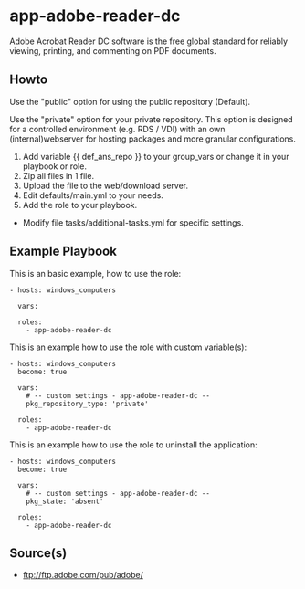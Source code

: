 # app-adobe-reader-dc
Adobe Acrobat Reader DC software is the free global standard for reliably viewing, printing, and commenting on PDF documents.

Howto
----------------
Use the "public" option for using the public repository (Default).

Use the "private" option for your private repository. This option is designed for a 
controlled environment (e.g. RDS / VDI) with an own (internal)webserver for hosting 
packages and more granular configurations.  

1. Add variable {{ def_ans_repo }} to your group_vars or change it in your playbook or role.
2. Zip all files in 1 file.
3. Upload the file to the web/download server.
4. Edit defaults/main.yml to your needs.
5. Add the role to your playbook.

* Modify file tasks/additional-tasks.yml for specific settings.

Example Playbook
----------------

This is an basic example, how to use the role:

    - hosts: windows_computers

      vars:

      roles:
        - app-adobe-reader-dc



This is an example how to use the role with custom variable(s):

    - hosts: windows_computers
      become: true

      vars:
        # -- custom settings - app-adobe-reader-dc --
        pkg_repository_type: 'private'

      roles:
        - app-adobe-reader-dc
        
        
This is an example how to use the role to uninstall the application:

    - hosts: windows_computers
      become: true

      vars:
        # -- custom settings - app-adobe-reader-dc --
        pkg_state: 'absent'

      roles:
        - app-adobe-reader-dc

Source(s)
----------------
* ftp://ftp.adobe.com/pub/adobe/
